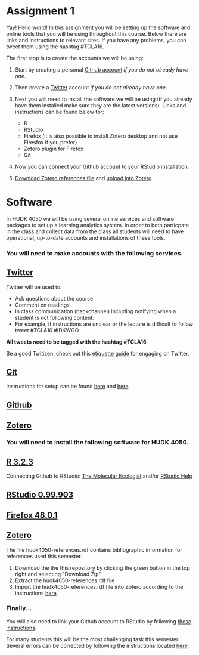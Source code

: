 # Assignment 1

Yay! Hello world! 
In this assignment you will be setting up the software and online tools that you will be using throughout this course. Below there are links and instructions to relevant sites. If you have any problems, you can tweet them using the hashtag #TCLA16. 

The first stop is to create the accounts we will be using: 

1. Start by creating a personal [Github account](https://github.com/join?source=header) *if you do not already have one*.
2. Then create a [Twitter](www.twitter.com) account *if you do not already have one*.
3. Next you will need to install the software we will be using (if you already have them installed make sure they are the latest versions). Links and instructions can be found below for:
   * R
   * RStudio
   * Firefox (it is also possible to install Zotero desktop and not use Firesfox if you prefer)
   * Zotero plugin for Firefox
   * Git

4. Now you can connect your Github account to your RStudio installation. 


5. [Download Zotero references file](https://github.com/data-science-in-ed/Tools) and [upload into Zotero](https://www.zotero.org/support/getting_stuff_into_your_library) 


# Software

In HUDK 4050 we will be using several online services and software packages to set up a learning analytics system. In order to both particpate in the class and collect data from the class all students will need to have operational, up-to-date accounts and installations of these tools.

### You will need to make accounts with the following services.

## [Twitter](www.twitter.com)

Twitter will be used to:
  * Ask questions about the course
  * Comment on readings
  * In class communication (backchannel) including notifying when a student is not following content:
  * For example, if instructions are unclear or the lecture is difficult to follow tweet #TCLA16 #IDKWGO

**All tweets need to be tagged with the hashtag #TCLA16** 

Be a good Twitizen, check out this [etiquette guide](http://mashable.com/2013/10/14/twitter-etiquette/) for engaging on Twitter.

## [Git](https://git-scm.com/downloads) 

Instructions for setup can be found [here](https://help.github.com/articles/set-up-git/) and [here](https://git-scm.com/book/en/v2/Getting-Started-Installing-Git).

## [Github](https://github.com/join?source=header)

## [Zotero](www.zotero.org)

### You will need to install the following software for HUDK 4050.

## [R 3.2.3](https://www.r-project.org/)

Connecting Github to RStudio: [The Molecular Ecologist](http://www.molecularecologist.com/2013/11/using-github-with-r-and-rstudio/) and/or [RStudio Help](https://support.rstudio.com/hc/en-us/articles/200532077-Version-Control-with-Git-and-SVN)

## [RStudio 0.99.903](https://www.rstudio.com/)

## [Firefox 48.0.1](https://www.mozilla.org/en-US/firefox/new/)

## [Zotero](https://www.zotero.org/)

The file hudk4050-references.rdf contains bibliographic information for references used this semester.

1. Download the the this repository by clicking the green button in the top right and selecting "Download Zip" 
2. Extract the hudk4050-references.rdf file
3. Import the hudk4050-references.rdf file into Zotero according to the instructions [here](https://www.zotero.org/support/getting_stuff_into_your_library).


### Finally...

You will also need to link your Github account to RStudio by following [these instructions](https://support.rstudio.com/hc/en-us/articles/200532077-Version-Control-with-Git-and-SVN).

For many students this will be the most challenging task this semester. Several errors can be corrected by following the instructions located [here](http://www.molecularecologist.com/2013/11/using-github-with-r-and-rstudio/).






